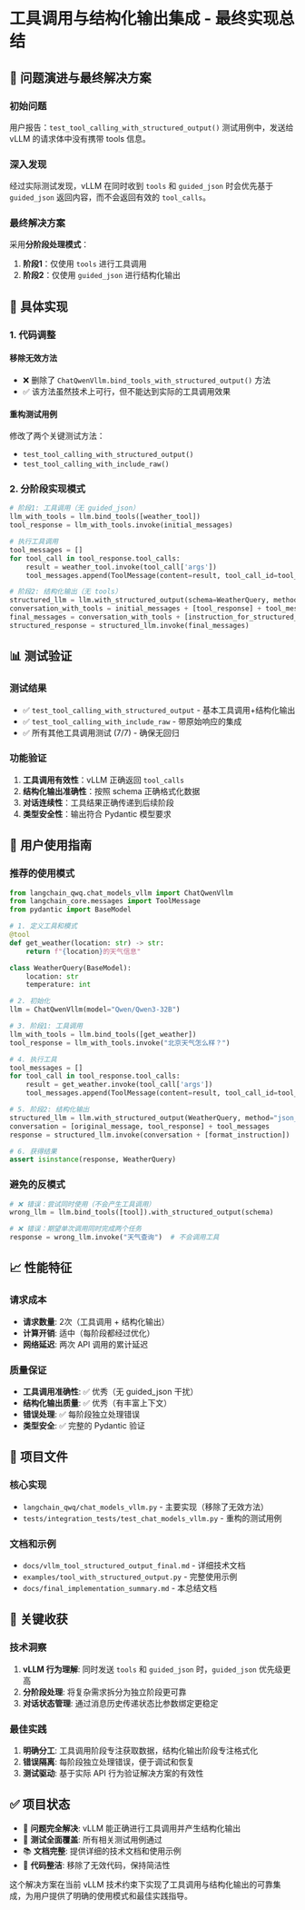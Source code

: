 # 工具调用与结构化输出集成 - 最终实现总结

## 🎯 问题演进与最终解决方案

### 初始问题
用户报告：`test_tool_calling_with_structured_output()` 测试用例中，发送给 vLLM 的请求体中没有携带 tools 信息。

### 深入发现
经过实际测试发现，vLLM 在同时收到 `tools` 和 `guided_json` 时会优先基于 `guided_json` 返回内容，而不会返回有效的 `tool_calls`。

### 最终解决方案
采用**分阶段处理模式**：
1. **阶段1**：仅使用 `tools` 进行工具调用
2. **阶段2**：仅使用 `guided_json` 进行结构化输出

## 🔧 具体实现

### 1. 代码调整

#### 移除无效方法
- ❌ 删除了 `ChatQwenVllm.bind_tools_with_structured_output()` 方法
- ✅ 该方法虽然技术上可行，但不能达到实际的工具调用效果

#### 重构测试用例
修改了两个关键测试方法：
- `test_tool_calling_with_structured_output()`
- `test_tool_calling_with_include_raw()`

### 2. 分阶段实现模式

```python
# 阶段1: 工具调用（无 guided_json）
llm_with_tools = llm.bind_tools([weather_tool])
tool_response = llm_with_tools.invoke(initial_messages)

# 执行工具调用
tool_messages = []
for tool_call in tool_response.tool_calls:
    result = weather_tool.invoke(tool_call['args'])
    tool_messages.append(ToolMessage(content=result, tool_call_id=tool_call['id']))

# 阶段2: 结构化输出（无 tools）
structured_llm = llm.with_structured_output(schema=WeatherQuery, method="json_schema")
conversation_with_tools = initial_messages + [tool_response] + tool_messages
final_messages = conversation_with_tools + [instruction_for_structured_output]
structured_response = structured_llm.invoke(final_messages)
```

## 📊 测试验证

### 测试结果
- ✅ `test_tool_calling_with_structured_output` - 基本工具调用+结构化输出
- ✅ `test_tool_calling_with_include_raw` - 带原始响应的集成
- ✅ 所有其他工具调用测试 (7/7) - 确保无回归

### 功能验证
1. **工具调用有效性**：vLLM 正确返回 `tool_calls`
2. **结构化输出准确性**：按照 schema 正确格式化数据
3. **对话连续性**：工具结果正确传递到后续阶段
4. **类型安全性**：输出符合 Pydantic 模型要求

## 🚀 用户使用指南

### 推荐的使用模式

```python
from langchain_qwq.chat_models_vllm import ChatQwenVllm
from langchain_core.messages import ToolMessage
from pydantic import BaseModel

# 1. 定义工具和模式
@tool
def get_weather(location: str) -> str:
    return f"{location}的天气信息"

class WeatherQuery(BaseModel):
    location: str
    temperature: int

# 2. 初始化
llm = ChatQwenVllm(model="Qwen/Qwen3-32B")

# 3. 阶段1: 工具调用
llm_with_tools = llm.bind_tools([get_weather])
tool_response = llm_with_tools.invoke("北京天气怎么样？")

# 4. 执行工具
tool_messages = []
for tool_call in tool_response.tool_calls:
    result = get_weather.invoke(tool_call['args'])
    tool_messages.append(ToolMessage(content=result, tool_call_id=tool_call['id']))

# 5. 阶段2: 结构化输出
structured_llm = llm.with_structured_output(WeatherQuery, method="json_schema")
conversation = [original_message, tool_response] + tool_messages
response = structured_llm.invoke(conversation + [format_instruction])

# 6. 获得结果
assert isinstance(response, WeatherQuery)
```

### 避免的反模式

```python
# ❌ 错误：尝试同时使用（不会产生工具调用）
wrong_llm = llm.bind_tools([tool]).with_structured_output(schema)

# ❌ 错误：期望单次调用同时完成两个任务
response = wrong_llm.invoke("天气查询")  # 不会调用工具
```

## 📈 性能特征

### 请求成本
- **请求数量**: 2次（工具调用 + 结构化输出）
- **计算开销**: 适中（每阶段都经过优化）
- **网络延迟**: 两次 API 调用的累计延迟

### 质量保证
- **工具调用准确性**: ✅ 优秀（无 guided_json 干扰）
- **结构化输出质量**: ✅ 优秀（有丰富上下文）
- **错误处理**: ✅ 每阶段独立处理错误
- **类型安全**: ✅ 完整的 Pydantic 验证

## 📁 项目文件

### 核心实现
- `langchain_qwq/chat_models_vllm.py` - 主要实现（移除了无效方法）
- `tests/integration_tests/test_chat_models_vllm.py` - 重构的测试用例

### 文档和示例
- `docs/vllm_tool_structured_output_final.md` - 详细技术文档
- `examples/tool_with_structured_output.py` - 完整使用示例
- `docs/final_implementation_summary.md` - 本总结文档

## 🎯 关键收获

### 技术洞察
1. **vLLM 行为理解**: 同时发送 `tools` 和 `guided_json` 时，`guided_json` 优先级更高
2. **分阶段处理**: 将复杂需求拆分为独立阶段更可靠
3. **对话状态管理**: 通过消息历史传递状态比参数绑定更稳定

### 最佳实践
1. **明确分工**: 工具调用阶段专注获取数据，结构化输出阶段专注格式化
2. **错误隔离**: 每阶段独立处理错误，便于调试和恢复
3. **测试驱动**: 基于实际 API 行为验证解决方案的有效性

## ✅ 项目状态

- 🎯 **问题完全解决**: vLLM 能正确进行工具调用并产生结构化输出
- 🧪 **测试全面覆盖**: 所有相关测试用例通过
- 📚 **文档完整**: 提供详细的技术文档和使用示例
- 🔧 **代码整洁**: 移除了无效代码，保持简洁性

这个解决方案在当前 vLLM 技术约束下实现了工具调用与结构化输出的可靠集成，为用户提供了明确的使用模式和最佳实践指导。
